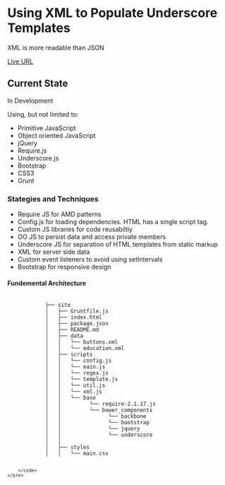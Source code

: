<h1>Using XML to Populate Underscore Templates</h1> 
<p>XML is more readable than JSON</p>
<p><a href="http://jvmqueue.com/XmlForUnderscoreTemplate/">Live URL</a></p>
<h2>Current State</h2>
<p>In Development</p>
<p>Using, but not limited to:</p>
<ul>
    <li>Primitive JavaScript</li>
    <li>Object oriented JavaScript</li>
    <li>jQuery</li>
    <li>Require.js</li>
    <li>Underscore.js</li>
    <li>Bootstrap</li>   
    <li>CSS3</li>   
    <li>Grunt</li>
</ul>
<h3>Stategies and Techniques</h3>
<ul>
    <li>Require JS for AMD patterns</li>
    <li>Config.js for loading dependencies. HTML has a single script tag.</li>
    <li>Custom JS libraries for code reusabiltiy</li>
    <li>OO JS to persist data and access private members</li>
    <li>Underscore JS for separation of HTML templates from static markup</li>
    <li>XML for server side data</li>
    <li>Custom event listeners to avoid using setIntervals</li>
    <li>Bootstrap for responsive design</li>
</ul>
</ul>
<h4>Fundemental Architecture</h4>
<div>
    <pre>
        <code>
            ├── site
            │   ├── Gruntfile.js
            │   ├── index.html
            │   ├── package.json
            │   ├── README.md
            │   ├── data
            │   │   └── buttons.xml
            │   │   └── education.xml
            │   ├── scripts
            │   │   └── config.js
            │   │   └── main.js
            │   │   └── regex.js
            │   │   └── template.js
            │   │   └── util.js
            │   │   └── xml.js            
            │   │   └── base
            │   │         └── require-2.1.17.js            
            │   │         └── bower_components
            │   │               └── backbone
            │   │               └── bootstrap
            │   │               └── jquery
            │   │               └── underscore            
            │   │ 
            │   ├── styles
            │   │   └── main.css
            
        </code>
    </pre>
</div>


 

 

